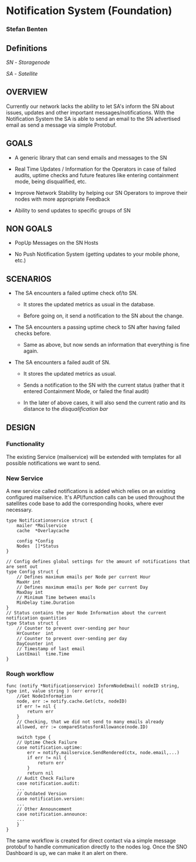 # Notification System (Foundation)

### Stefan Benten


## Definitions

*SN* - _Storagenode_

*SA* - _Satellite_

## OVERVIEW

Currently our network lacks the ability to let SA's inform the SN about issues, updates and other important messages/notifications.
With the Notification System the SA is able to send an email to the SN advertised email as send a message via simple Protobuf.

## GOALS


* A generic library that can send emails and messages to the SN

* Real Time Updates / Information for the Operators in case of failed audits, uptime checks and future features like entering containment mode, being disqualified, etc.

* Improve Network Stability by helping our SN Operators to improve their nodes with more appropriate Feedback 

* Ability to send updates to specific groups of SN


## NON GOALS

* PopUp Messages on the SN Hosts

* No Push Notification System (getting updates to your mobile phone, etc.)

## SCENARIOS


* The SA encounters a failed uptime check of/to SN.

	* It stores the updated metrics as usual in the database. 

	* Before going on, it send a notification to the SN about the change. 

* The SA encounters a passing uptime check to SN after having failed checks before. 

	* Same as above, but now sends an information that everything is fine again. 

* The SA encounters a failed audit of SN.

	* It stores the updated metrics as usual.

	* Sends a notification to the SN with the current status (rather that it entered Containment Mode, or failed the final audit)
	
	* In the later of above cases, it will also send the current ratio and its distance to the _disqualification bar_

## DESIGN
### Functionality
The existing Service (mailservice) will be extended with templates for all possible notifications we want to send.

### New Service
A new service called notifications is added which relies on an existing configured mailservice.
It's API/function calls can be used throughout the satellites code base to add the corresponding hooks, where ever necessary.

```
type Notificationservice struct {
	mailer *Mailservice
	cache  *Overlaycache
	
	config *Config
	Nodes  []*Status
}

// Config defines global settings for the amount of notifications that are sent out
type Config struct {
	// Defines maximum emails per Node per current Hour
	MaxHr int
	// Defines maximum emails per Node per current Day
	MaxDay int
	// Minimum Time between emails
	MinDelay time.Duration
}
// Status contains the per Node Information about the current notification quantities
type Status struct {
	// Counter to prevent over-sending per hour
	HrCounter  int
	// Counter to prevent over-sending per day
	DayCounter int
	// Timestamp of last email
	LastEmail  time.Time
}
```

### Rough workflow
```
func (notify *Notificationservice) InformNodeEmail( nodeID string, type int, value string ) (err error){
	//Get NodeInformation
	node, err := notify.cache.Get(ctx, nodeID)
	if err != nil {
		return err
	}
	// Checking, that we did not send to many emails already
	allowed, err := compareStatusforAllowance(node.ID)
	
	switch type {
	// Uptime Check Failure
	case notification.uptime:
		err = notify.mailservice.SendRendered(ctx, node.email,...)
		if err != nil {
			return err
		}
		return nil 
	// Audit Check Failure
	case notification.audit:
	...
	// Outdated Version
	case notification.version:
	...
	// Other Announcement
	case notification.announce:
	...
	}
}
```

The same workflow is created for direct contact via a simple message protobuf to handle communication directly to the nodes log. Once the SNO Dashboard is up, we can make it an alert on there.